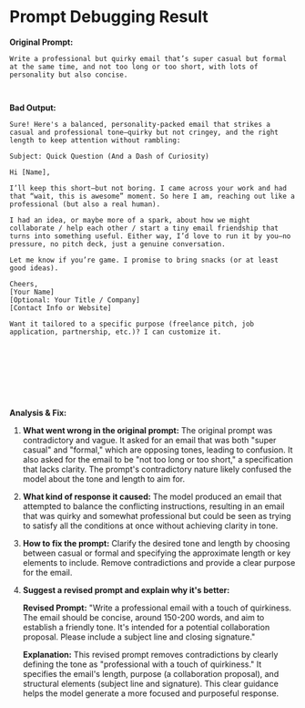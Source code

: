 # Prompt Debugging Result

**Original Prompt:**
```
Write a professional but quirky email that’s super casual but formal at the same time, and not too long or too short, with lots of personality but also concise.



```

**Bad Output:**
```
Sure! Here's a balanced, personality-packed email that strikes a casual and professional tone—quirky but not cringey, and the right length to keep attention without rambling:

Subject: Quick Question (And a Dash of Curiosity)

Hi [Name],

I’ll keep this short—but not boring. I came across your work and had that “wait, this is awesome” moment. So here I am, reaching out like a professional (but also a real human).

I had an idea, or maybe more of a spark, about how we might collaborate / help each other / start a tiny email friendship that turns into something useful. Either way, I’d love to run it by you—no pressure, no pitch deck, just a genuine conversation.

Let me know if you’re game. I promise to bring snacks (or at least good ideas).

Cheers,
[Your Name]
[Optional: Your Title / Company]
[Contact Info or Website]

Want it tailored to a specific purpose (freelance pitch, job application, partnership, etc.)? I can customize it.









```

**Analysis & Fix:**
1. **What went wrong in the original prompt:** The original prompt was contradictory and vague. It asked for an email that was both "super casual" and "formal," which are opposing tones, leading to confusion. It also asked for the email to be "not too long or too short," a specification that lacks clarity. The prompt's contradictory nature likely confused the model about the tone and length to aim for.

2. **What kind of response it caused:** The model produced an email that attempted to balance the conflicting instructions, resulting in an email that was quirky and somewhat professional but could be seen as trying to satisfy all the conditions at once without achieving clarity in tone.

3. **How to fix the prompt:** Clarify the desired tone and length by choosing between casual or formal and specifying the approximate length or key elements to include. Remove contradictions and provide a clear purpose for the email.

4. **Suggest a revised prompt and explain why it's better:**

   **Revised Prompt:**
   "Write a professional email with a touch of quirkiness. The email should be concise, around 150-200 words, and aim to establish a friendly tone. It's intended for a potential collaboration proposal. Please include a subject line and closing signature."

   **Explanation:** This revised prompt removes contradictions by clearly defining the tone as "professional with a touch of quirkiness." It specifies the email's length, purpose (a collaboration proposal), and structural elements (subject line and signature). This clear guidance helps the model generate a more focused and purposeful response.